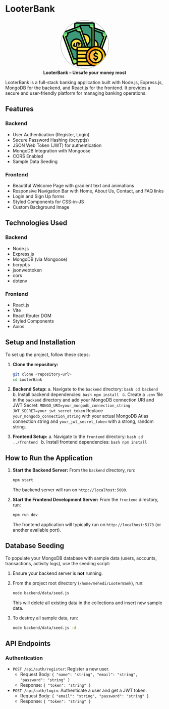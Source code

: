 # LooterBank

<p align="center">
  <img src="frontend/public/images/money.png" alt="LooterBank Logo" width="150" height="150" style="border-radius: 50%; border: 2px solid #ccc;" />
  <br>
  <strong>LooterBank – Unsafe your money most</strong>
</p>

LooterBank is a full-stack banking application built with Node.js, Express.js, MongoDB for the backend, and React.js for the frontend. It provides a secure and user-friendly platform for managing banking operations.

## Features

### Backend
- User Authentication (Register, Login)
- Secure Password Hashing (bcryptjs)
- JSON Web Token (JWT) for authentication
- MongoDB Integration with Mongoose
- CORS Enabled
- Sample Data Seeding

### Frontend
- Beautiful Welcome Page with gradient text and animations
- Responsive Navigation Bar with Home, About Us, Contact, and FAQ links
- Login and Sign Up forms
- Styled Components for CSS-in-JS
- Custom Background Image

## Technologies Used

### Backend
- Node.js
- Express.js
- MongoDB (via Mongoose)
- bcryptjs
- jsonwebtoken
- cors
- dotenv

### Frontend
- React.js
- Vite
- React Router DOM
- Styled Components
- Axios

## Setup and Installation

To set up the project, follow these steps:

1.  **Clone the repository:**
    ```bash
    git clone <repository-url>
    cd LooterBank
    ```

2.  **Backend Setup:**
    a.  Navigate to the `backend` directory:
        ```bash
        cd backend
        ```
    b.  Install backend dependencies:
        ```bash
        npm install
        ```
    c.  Create a `.env` file in the `backend` directory and add your MongoDB connection URI and JWT Secret:
        ```
        MONGO_URI=your_mongodb_connection_string
        JWT_SECRET=your_jwt_secret_token
        ```
        Replace `your_mongodb_connection_string` with your actual MongoDB Atlas connection string and `your_jwt_secret_token` with a strong, random string.

3.  **Frontend Setup:**
    a.  Navigate to the `frontend` directory:
        ```bash
        cd ../frontend
        ```
    b.  Install frontend dependencies:
        ```bash
        npm install
        ```

## How to Run the Application

1.  **Start the Backend Server:**
    From the `backend` directory, run:
    ```bash
    npm start
    ```
    The backend server will run on `http://localhost:5000`.

2.  **Start the Frontend Development Server:**
    From the `frontend` directory, run:
    ```bash
    npm run dev
    ```
    The frontend application will typically run on `http://localhost:5173` (or another available port).

## Database Seeding

To populate your MongoDB database with sample data (users, accounts, transactions, activity logs), use the seeding script:

1.  Ensure your backend server is **not** running.
2.  From the project root directory (`/home/mehedi/LooterBank`), run:
    ```bash
    node backend/data/seed.js
    ```
    This will delete all existing data in the collections and insert new sample data.

3.  To destroy all sample data, run:
    ```bash
    node backend/data/seed.js -d
    ```

## API Endpoints

### Authentication
-   `POST /api/auth/register`: Register a new user.
    -   Request Body: `{ "name": "string", "email": "string", "password": "string" }`
    -   Response: `{ "token": "string" }`
-   `POST /api/auth/login`: Authenticate a user and get a JWT token.
    -   Request Body: `{ "email": "string", "password": "string" }`
    -   Response: `{ "token": "string" }`

